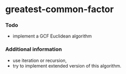 # greatest-common-factor

### Todo
- implement a GCF Euclidean algorithm

### Additional information
- use iteration or recursion,
- try to implement extended version of this algorithm.



